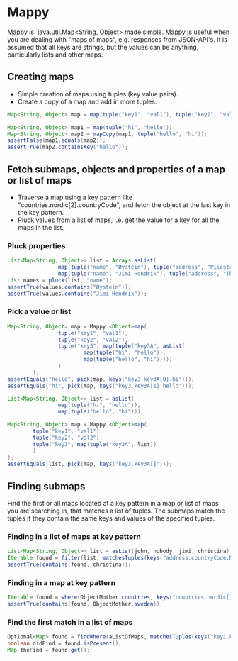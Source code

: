 Mappy
=====

Mappy is `java.util.Map<String, Object> made simple. Mappy is useful when you are dealing with "maps of maps", e.g.
responses from JSON-API's. It is assumed that all keys are strings, but the values can be anything, particularly lists and other maps.

## Creating maps
- Simple creation of maps using tuples (key value pairs).
- Create a copy of a map and add in more tuples.

```java
Map<String, Object> map = map(tuple("key1", "val1"), tuple("key2", "val2"), tuple("key3", map(tuple("key3A", "val3A"))));
```

```java
Map<String, Object> map1 = map(tuple("hi", "hello"));
Map<String, Object> map2 = mapCopy(map1, tuple("hello", "hi"));
assertFalse(map1.equals(map2));
assertTrue(map2.containsKey("hello"));
```

## Fetch submaps, objects and properties of a map or list of maps
- Traverse a map using a key pattern like "countries.nordic[2].countryCode", and fetch the object at the last key in the key pattern.
- Pluck values from a list of maps, i.e. get the value for a key for all the maps in the list.

### Pluck properties

```java
List<Map<String, Object>> list = Arrays.asList(
                map(tuple("name", "Øystein"), tuple("address", "Pilestredet")),
                map(tuple("name", "Jimi Hendrix"), tuple("address", "The moon")));
List names = pluck(list, "name");
assertTrue(values.contains("Øystein"));
assertTrue(values.contains("Jimi Hendrix"));
```

### Pick a value or list

```java
Map<String, Object> map = Mappy.<Object>map(
                tuple("key1", "val1"),
                tuple("key2", "val2"),
                tuple("key3", map(tuple("key3A", asList(
                        map(tuple("hi", "hello")),
                        map(tuple("hello", "hi")))))
                )
        );
assertEquals("hello", pick(map, keys("key3.key3A[0].hi")));
assertEquals("hi", pick(map, keys("key3.key3A[1].hello")));
```

```java
List<Map<String, Object>> list = asList(
                map(tuple("hi", "hello")),
                map(tuple("hello", "hi")));

Map<String, Object> map = Mappy.<Object>map(
        tuple("key1", "val1"),
        tuple("key2", "val2"),
        tuple("key3", map(tuple("key3A", list))
        )
);
assertEquals(list, pick(map, keys("key3.key3A[]")));
```

## Finding submaps
Find the first or all maps located at a key pattern in a map or list of maps you are searching in, that
matches a list of tuples. The submaps match the tuples if they contain the same keys and values of the specified tuples.

### Finding in a list of maps at key pattern

```java
List<Map<String, Object>> list = asList(john, nobody, jimi, christina);
Iterable found = filter(list, matchesTuples(keys("address.countryCode.NO"), tuple("street", "12A End of the road")));
assertTrue(contains(found, christina));
```

### Finding in a map at key pattern

```java
Iterable found = where(ObjectMother.countries, keys("countries.nordic[]"), tuple("countryCode", "SE"));
assertTrue(contains(found, ObjectMother.sweden));
```

### Find the first match in a list of maps

```java
Optional<Map> found = findWhere(aListOfMaps, matchesTuples(keys("key1.key2.listKey[2].key4), tuple("name", "Jimi")));
boolean didFind = found.isPresent();
Map theFind = found.get();
```
